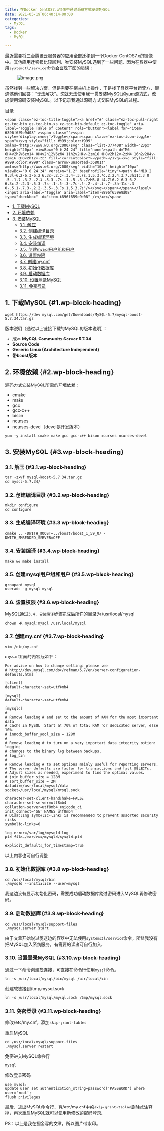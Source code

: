 ```yaml
---
title: 在Docker CentOS7.x镜像中通过源码方式安装MySQL
date: 2021-05-19T06:40:14+00:00
categories:
  - MySQL
tags:
  - Docker
  - MySQL

---
```

最近需要将三台腾讯云服务器的应用全部迁移到一个Docker CentOS7.x的镜像中。其他应用迁移都比较顺利，唯安装MySQL遇到了一些问题。因为在容器中使用`systemctl/service`命令会出现下图的错误：<figure class="wp-block-image">

<img decoding="async" src="https://p1-juejin.byteimg.com/tos-cn-i-k3u1fbpfcp/b6a8d454f5414a4dbe2d694be2c700ed~tplv-k3u1fbpfcp-watermark.awebp" alt="image.png" /> </figure> 

虽然找到一些解决方案，但是需要在宿主机上操作，于是找了容器平台运营方，很遗憾他们回答：“无法解决”。这就无法使用我一贯安装MySQL的<a rel="noreferrer noopener" href="https://link.juejin.cn?target=https%3A%2F%2Fdev.mysql.com%2Fdoc%2Frefman%2F5.7%2Fen%2Flinux-installation-yum-repo.html" target="_blank">yum源方式</a>，改成使用源码安装MySQL。以下记录我通过源码方式安装MySQL的过程。  


<!--more-->

<div id="ez-toc-container" class="ez-toc-v2_0_56_1 counter-hierarchy ez-toc-counter ez-toc-grey ez-toc-container-direction">
  <div class="ez-toc-title-container">
    <p class="ez-toc-title " >
      目录
    </p>
    
    <span class="ez-toc-title-toggle"><a href="#" class="ez-toc-pull-right ez-toc-btn ez-toc-btn-xs ez-toc-btn-default ez-toc-toggle" aria-label="Toggle Table of Content" role="button"><label for="item-6896f659e9d08" ><span class=""><span style="display:none;">Toggle</span><span class="ez-toc-icon-toggle-span"><svg style="fill: #999;color:#999" xmlns="http://www.w3.org/2000/svg" class="list-377408" width="20px" height="20px" viewBox="0 0 24 24" fill="none"><path d="M6 6H4v2h2V6zm14 0H8v2h12V6zM4 11h2v2H4v-2zm16 0H8v2h12v-2zM4 16h2v2H4v-2zm16 0H8v2h12v-2z" fill="currentColor"></path></svg><svg style="fill: #999;color:#999" class="arrow-unsorted-368013" xmlns="http://www.w3.org/2000/svg" width="10px" height="10px" viewBox="0 0 24 24" version="1.2" baseProfile="tiny"><path d="M18.2 9.3l-6.2-6.3-6.2 6.3c-.2.2-.3.4-.3.7s.1.5.3.7c.2.2.4.3.7.3h11c.3 0 .5-.1.7-.3.2-.2.3-.5.3-.7s-.1-.5-.3-.7zM5.8 14.7l6.2 6.3 6.2-6.3c.2-.2.3-.5.3-.7s-.1-.5-.3-.7c-.2-.2-.4-.3-.7-.3h-11c-.3 0-.5.1-.7.3-.2.2-.3.5-.3.7s.1.5.3.7z"/></svg></span></span></label><input aria-label="Toggle" aria-label="item-6896f659e9d08"  type="checkbox" id="item-6896f659e9d08" /></a></span>
  </div><nav>
  
  <ul class='ez-toc-list ez-toc-list-level-1 ' >
    <li class='ez-toc-page-1 ez-toc-heading-level-2'>
      <a class="ez-toc-link ez-toc-heading-1" href="http://43.133.160.241/?p=944/#1_%E4%B8%8B%E8%BD%BDMySQL" title="1. 下载MySQL">1. 下载MySQL</a>
    </li>
    <li class='ez-toc-page-1 ez-toc-heading-level-2'>
      <a class="ez-toc-link ez-toc-heading-2" href="http://43.133.160.241/?p=944/#2_%E7%8E%AF%E5%A2%83%E4%BE%9D%E8%B5%96" title="2. 环境依赖">2. 环境依赖</a>
    </li>
    <li class='ez-toc-page-1 ez-toc-heading-level-2'>
      <a class="ez-toc-link ez-toc-heading-3" href="http://43.133.160.241/?p=944/#3_%E5%AE%89%E8%A3%85MySQL" title="3. 安装MySQL">3. 安装MySQL</a><ul class='ez-toc-list-level-3'>
        <li class='ez-toc-heading-level-3'>
          <a class="ez-toc-link ez-toc-heading-4" href="http://43.133.160.241/?p=944/#31_%E8%A7%A3%E5%8E%8B" title="3.1. 解压">3.1. 解压</a>
        </li>
        <li class='ez-toc-page-1 ez-toc-heading-level-3'>
          <a class="ez-toc-link ez-toc-heading-5" href="http://43.133.160.241/?p=944/#32_%E5%88%9B%E5%BB%BA%E7%BC%96%E8%AF%91%E7%9B%AE%E5%BD%95" title="3.2. 创建编译目录">3.2. 创建编译目录</a>
        </li>
        <li class='ez-toc-page-1 ez-toc-heading-level-3'>
          <a class="ez-toc-link ez-toc-heading-6" href="http://43.133.160.241/?p=944/#33_%E7%94%9F%E6%88%90%E7%BC%96%E8%AF%91%E7%8E%AF%E5%A2%83" title="3.3. 生成编译环境">3.3. 生成编译环境</a>
        </li>
        <li class='ez-toc-page-1 ez-toc-heading-level-3'>
          <a class="ez-toc-link ez-toc-heading-7" href="http://43.133.160.241/?p=944/#34_%E5%AE%89%E8%A3%85%E7%BC%96%E8%AF%91" title="3.4. 安装编译">3.4. 安装编译</a>
        </li>
        <li class='ez-toc-page-1 ez-toc-heading-level-3'>
          <a class="ez-toc-link ez-toc-heading-8" href="http://43.133.160.241/?p=944/#35_%E5%88%9B%E5%BB%BAmysql%E7%94%A8%E6%88%B7%E7%BB%84%E5%92%8C%E7%94%A8%E6%88%B7" title="3.5. 创建mysql用户组和用户">3.5. 创建mysql用户组和用户</a>
        </li>
        <li class='ez-toc-page-1 ez-toc-heading-level-3'>
          <a class="ez-toc-link ez-toc-heading-9" href="http://43.133.160.241/?p=944/#36_%E8%AE%BE%E7%BD%AE%E6%9D%83%E9%99%90" title="3.6. 设置权限">3.6. 设置权限</a>
        </li>
        <li class='ez-toc-page-1 ez-toc-heading-level-3'>
          <a class="ez-toc-link ez-toc-heading-10" href="http://43.133.160.241/?p=944/#37_%E5%88%9B%E5%BB%BAmycnf" title="3.7. 创建my.cnf">3.7. 创建my.cnf</a>
        </li>
        <li class='ez-toc-page-1 ez-toc-heading-level-3'>
          <a class="ez-toc-link ez-toc-heading-11" href="http://43.133.160.241/?p=944/#38_%E5%88%9D%E5%A7%8B%E5%8C%96%E6%95%B0%E6%8D%AE%E5%BA%93" title="3.8. 初始化数据库">3.8. 初始化数据库</a>
        </li>
        <li class='ez-toc-page-1 ez-toc-heading-level-3'>
          <a class="ez-toc-link ez-toc-heading-12" href="http://43.133.160.241/?p=944/#39_%E5%90%AF%E5%8A%A8%E6%95%B0%E6%8D%AE%E5%BA%93" title="3.9. 启动数据库">3.9. 启动数据库</a>
        </li>
        <li class='ez-toc-page-1 ez-toc-heading-level-3'>
          <a class="ez-toc-link ez-toc-heading-13" href="http://43.133.160.241/?p=944/#310_%E8%AE%BE%E7%BD%AE%E7%99%BB%E5%BD%95MySQL" title="3.10. 设置登录MySQL">3.10. 设置登录MySQL</a>
        </li>
        <li class='ez-toc-page-1 ez-toc-heading-level-3'>
          <a class="ez-toc-link ez-toc-heading-14" href="http://43.133.160.241/?p=944/#311_%E5%85%8D%E5%AF%86%E7%99%BB%E5%BD%95" title="3.11. 免密登录">3.11. 免密登录</a>
        </li>
      </ul>
    </li>
  </ul></nav>
</div>

## <span class="ez-toc-section" id="1_%E4%B8%8B%E8%BD%BDMySQL"></span>1. 下载MySQL<span class="ez-toc-section-end"></span> {#1.wp-block-heading}

<pre class="wp-block-code"><code class="">wget https://dev.mysql.com/get/Downloads/MySQL-5.7/mysql-boost-5.7.34.tar.gz</code></pre>

版本说明（通过以上链接下载的MySQL的版本说明）：

  * 版本 **MySQL Community Server 5.7.34**
  * **Source Code**
  * **Generic Linux (Architecture Independent)**
  * **带boost版本**

## <span class="ez-toc-section" id="2_%E7%8E%AF%E5%A2%83%E4%BE%9D%E8%B5%96"></span>2. 环境依赖<span class="ez-toc-section-end"></span> {#2.wp-block-heading}

源码方式安装MySQL所需的环境依赖：

  * cmake
  * make
  * gcc
  * gcc-c++
  * bison
  * ncurses
  * ncurses-devel（devel是开发版本）

<pre class="wp-block-code"><code class="">yum -y install cmake make gcc gcc-c++ bison ncurses ncurses-devel</code></pre>

## <span class="ez-toc-section" id="3_%E5%AE%89%E8%A3%85MySQL"></span>3. 安装MySQL<span class="ez-toc-section-end"></span> {#3.wp-block-heading}

### <span class="ez-toc-section" id="31_%E8%A7%A3%E5%8E%8B"></span>3.1. 解压<span class="ez-toc-section-end"></span> {#3.1.wp-block-heading}

<pre class="wp-block-code"><code class="">tar -zxvf mysql-boost-5.7.34.tar.gz
cd mysql-5.7.34/</code></pre>

### <span class="ez-toc-section" id="32_%E5%88%9B%E5%BB%BA%E7%BC%96%E8%AF%91%E7%9B%AE%E5%BD%95"></span>3.2. 创建编译目录<span class="ez-toc-section-end"></span> {#3.2.wp-block-heading}

<pre class="wp-block-code"><code class="">mkdir configure
cd configure</code></pre>

### <span class="ez-toc-section" id="33_%E7%94%9F%E6%88%90%E7%BC%96%E8%AF%91%E7%8E%AF%E5%A2%83"></span>3.3. 生成编译环境<span class="ez-toc-section-end"></span> {#3.3.wp-block-heading}

<pre class="wp-block-code"><code class="">cmake .. -DWITH_BOOST=../boost/boost_1_59_0/ -DWITH_EMBEDDED_SERVER=OFF</code></pre>

### <span class="ez-toc-section" id="34_%E5%AE%89%E8%A3%85%E7%BC%96%E8%AF%91"></span>3.4. 安装编译<span class="ez-toc-section-end"></span> {#3.4.wp-block-heading}

<pre class="wp-block-code"><code class="">make && make install</code></pre>

### <span class="ez-toc-section" id="35_%E5%88%9B%E5%BB%BAmysql%E7%94%A8%E6%88%B7%E7%BB%84%E5%92%8C%E7%94%A8%E6%88%B7"></span>3.5. 创建mysql用户组和用户<span class="ez-toc-section-end"></span> {#3.5.wp-block-heading}

<pre class="wp-block-code"><code class="">groupadd mysql
useradd -g mysql mysql</code></pre>

### <span class="ez-toc-section" id="36_%E8%AE%BE%E7%BD%AE%E6%9D%83%E9%99%90"></span>3.6. 设置权限<span class="ez-toc-section-end"></span> {#3.6.wp-block-heading}

MySQL通过`3.4. 安装编译`步骤完成后所在的目录为 /usr/local/mysql

<pre class="wp-block-code"><code class="">chown -R mysql:mysql /usr/local/mysql</code></pre>

### <span class="ez-toc-section" id="37_%E5%88%9B%E5%BB%BAmycnf"></span>3.7. 创建my.cnf<span class="ez-toc-section-end"></span> {#3.7.wp-block-heading}

<pre class="wp-block-code"><code class="">vim /etc/my.cnf</code></pre>

my.cnf里面的内容为如下：

<pre class="wp-block-code"><code class="">For advice on how to change settings please see
# http://dev.mysql.com/doc/refman/5.7/en/server-configuration-defaults.html

[client]
default-character-set=utf8mb4

[mysql]
default-character-set=utf8mb4

[mysqld]
#
# Remove leading # and set to the amount of RAM for the most important data
# cache in MySQL. Start at 70% of total RAM for dedicated server, else 10%.
# innodb_buffer_pool_size = 128M
#
# Remove leading # to turn on a very important data integrity option: logging
# changes to the binary log between backups.
# log_bin
#
# Remove leading # to set options mainly useful for reporting servers.
# The server defaults are faster for transactions and fast SELECTs.
# Adjust sizes as needed, experiment to find the optimal values.
# join_buffer_size = 128M
# sort_buffer_size = 2M
datadir=/usr/local/mysql/data
socket=/usr/local/mysql/mysql.sock

character-set-client-handshake=FALSE
character-set-server=utf8mb4
collation-server=utf8mb4_unicode_ci
init_connect='SET NAMES utf8mb4'
# Disabling symbolic-links is recommended to prevent assorted security risks
symbolic-links=0

log-error=/var/log/mysqld.log
pid-file=/var/run/mysqld/mysqld.pid

explicit_defaults_for_timestamp=true</code></pre>

以上内容也可自行调整

### <span class="ez-toc-section" id="38_%E5%88%9D%E5%A7%8B%E5%8C%96%E6%95%B0%E6%8D%AE%E5%BA%93"></span>3.8. 初始化数据库<span class="ez-toc-section-end"></span> {#3.8.wp-block-heading}

<pre class="wp-block-code"><code class="">cd /usr/local/mysql/bin
./mysqld --initialize --user=mysql</code></pre>

我这边没有显示初始化密码，需要成功启动数据库跳过密码进入MySQL再修改密码。

### <span class="ez-toc-section" id="39_%E5%90%AF%E5%8A%A8%E6%95%B0%E6%8D%AE%E5%BA%93"></span>3.9. 启动数据库<span class="ez-toc-section-end"></span> {#3.9.wp-block-heading}

<pre class="wp-block-code"><code class="">cd /usr/local/mysql/support-files
./mysql.server start</code></pre>

由于文章开始说过我这边的容器中无法使用`systemctl/service`命令，所以我没有把MySQL加入系统服务，有需要的读者可自行加入。

### <span class="ez-toc-section" id="310_%E8%AE%BE%E7%BD%AE%E7%99%BB%E5%BD%95MySQL"></span>3.10. 设置登录MySQL<span class="ez-toc-section-end"></span> {#3.10.wp-block-heading}

通过一下命令创建软连接，可直接在命令行使用`mysql`命令。

<pre class="wp-block-code"><code class="">ln -s /usr/local/mysql/bin/mysql /usr/local/bin</code></pre>

创建软链接到/tmp/mysql.sock

<pre class="wp-block-code"><code class="">ln -s /usr/local/mysql/mysql.sock /tmp/mysql.sock</code></pre>

### <span class="ez-toc-section" id="311_%E5%85%8D%E5%AF%86%E7%99%BB%E5%BD%95"></span>3.11. 免密登录<span class="ez-toc-section-end"></span> {#3.11.wp-block-heading}

修改/etc/my.cnf，添加`skip-grant-tables`

重启MySQL

<pre class="wp-block-code"><code class="">cd /usr/local/mysql/support-files
./mysql.server restart</code></pre>

免密进入MySQL命令行

<pre class="wp-block-code"><code class="">mysql</code></pre>

修改登录密码

<pre class="wp-block-code"><code class="">use mysql;
update user set authentication_string=password('PASSWORD') where user='root';
flush privileges;</code></pre>

最后，退出MySQL命令行，将/etc/my.cnf中的`skip-grant-tables`删除或注释掉，再次重启MySQL就可以使用新修改的密码登录。

PS：以上是我在掘金写的文章，所以图片带水印。